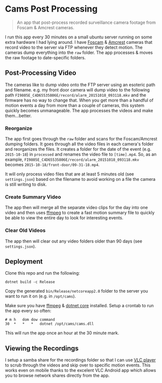 # Cams Post Processing

> An app that post-process recorded surveillance camera footage from Foscam & Amcrest cameras.

I run this app every 30 minutes on a small ubuntu server running on some extra hardware I had lying around. I have [Foscam](https://foscam.com/) & [Amcrest](https://amcrest.com/) cameras that record video to the server via FTP whenever they detect motion. The cameras dump everything into the `raw` folder. The app processes & moves the raw footage to date-specific folders.

## Post-Processing Video

The cameras like to dump video onto the FTP server using an esoteric path and filename. e.g. my front door camera will dump video to the following path `FI9805E_C4D65535806E/record/alarm_20151018_093118.mkv` and the firmware has no way to change that. When you get more than a handful of motion events a day from more than a couple of cameras, this system quickly becomes unmanageable. The app processes the videos and make them...better.

### Reorganize

The app first goes through the `raw` folder and scans for the Foscam/Amcrest dumping folders. It goes through all the video files in each camera's folder and reorganizes the files. It creates a folder for the date of the event (e.g. `2015-10-18`) in `processed` and renames the video file to `[time].mp4`. So, as an example, `FI9805E_C4D65535806E/record/alarm_20151018_093118.mkv` becomes `2015-10-18/front-door/09-31-18.mp4`.

It will only process video files that are at least 5 minutes old (see `settings.json`) based on the filename to avoid working on a file the camera is still writing to disk.

### Create Summary Video

The app then will merge all the separate video clips for the day into one video and then uses [ffmpeg](https://ffmpeg.org/) to create a fast motion summary file to quickly be able to view the entire day to look for interesting events.

### Clear Old Videos

The app then will clear out any video folders older than 90 days (see `settings.json`).

## Deployment

Clone this repo and run the following:

```
dotnet build -c Release
```

Copy the generated `bin/Release/netcoreapp2.0` folder to the server you want to run it on (e.g. in `/opt/cams`).

Make sure you have [ffmpeg](https://www.ffmpeg.org/) & [dotnet core](https://www.microsoft.com/net/learn/get-started/) installed. Setup a crontab to run the app every so often:

```
# m	h	dom	dow	command
30	*	*	*	dotnet /opt/cams/cams.dll
```

This will run the app once an hour at the 30 minute mark.

## Viewing the Recordings

I setup a samba share for the recordings folder so that I can use [VLC player](http://www.videolan.org/) to scrub through the videos and skip over to specific motion events. This works even on mobile thanks to the excelent VLC Android app which allows you to browse network shares directly from the app.
